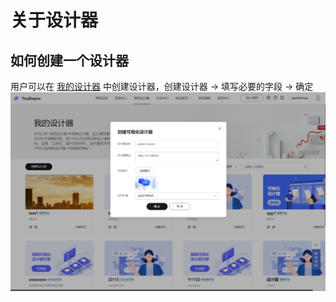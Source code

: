 # 关于设计器

## 如何创建一个设计器

用户可以在 [我的设计器](portal-only-prefix/my-platform) 中创建设计器，创建设计器 &rarr; 填写必要的字段 &rarr; 确定
![create-platform]( ./imgs/createPlatform.png)

